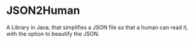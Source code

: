 # JSON2Human
A Library in Java, that simplifies a JSON file so that a human can read it, with the option to beautify the JSON.
